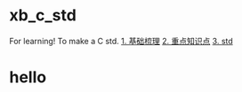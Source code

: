# xb_c_std
For learning!
To make a C std.
[1. 基础梳理](/note/basic.km)
[2. 重点知识点](/note/)
[3. std](/common/)

# hello